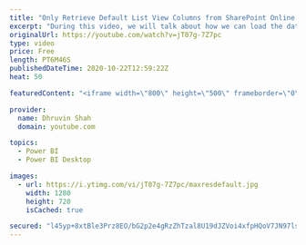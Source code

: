```yaml
---
title: "Only Retrieve Default List View Columns from SharePoint Online to Power BI Desktop"
excerpt: "During this video, we will talk about how we can load the data from the specific ListView to Power BI Desktop. When we are loading data from SharePoint Online List to Power BI Desktop it will load all the columns. This will take some time to load the data into Power BI. With the October 2020 release"
originalUrl: https://youtube.com/watch?v=jT07g-7Z7pc
type: video
price: Free
length: PT6M46S
publishedDateTime: 2020-10-22T12:59:22Z
heat: 50

featuredContent: "<iframe width=\"800\" height=\"500\" frameborder=\"0\" src=\"https://www.youtube.com/embed/jT07g-7Z7pc\" allow=\"accelerometer; autoplay; encrypted-media; gyroscope; picture-in-picture\" allowfullscreen></iframe>"

provider:
  name: Dhruvin Shah
  domain: youtube.com

topics:
  - Power BI
  - Power BI Desktop

images:
  - url: https://i.ytimg.com/vi/jT07g-7Z7pc/maxresdefault.jpg
    width: 1280
    height: 720
    isCached: true

secured: "l45yp+8xtBle3Prz8EO/bG2p2e4gRzZhTzal8U19dJZVoi4xfpHQoV7JN97lsxN04vz+P8ghI3o1Ymg1T3MnLzWCzz5zPeBm/M843zImn/+Kpw0JqnsFKnL4CjHjeU5UrDv8dX6E7tj5e3BsZqMRpaO2vTZhcQJZziDwPWiogyemDZ4z2yZdgGiBQrq4R2UZGkmU5JiY64DHz7scK6A2rDfy3aoy6cusY5OvelpPRRoAB9oHnP7aT7xIP7Gd/qQzR9BqSG+FbqtsTjsM4UF/MsMqncGucKyzQyxyiZ4Lg4bPkPF1SLerOsitSu7H7GBNkUDQWTrC1bFcqwN/0sxkkmHnCnPUwcsHkJIXFlHWEw5btaKuZNgSnvZRAMQCzJessddtJShSuDbTB9POfCU5IhLhd4/mD6KIFWxEQed2joc=;zmjMT49+j0BGbASNEv77qw=="
---
```


